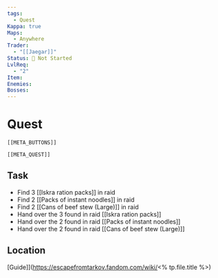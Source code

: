 ```yaml
---
tags:
  - Quest
Kappa: true
Maps:
  - Anywhere
Trader:
  - "[[Jaegar]]"
Status: 🛑 Not Started
LvlReq:
  - "2"
Item: 
Enemies: 
Bosses: 
---
```

# Quest
```meta-bind-embed
[[META_BUTTONS]]
```
```meta-bind-embed
[[META_QUEST]]
```
## Task

- Find 3 [[Iskra ration packs]] in raid
- Find 2 [[Packs of instant noodles]] in raid
- Find 2 [[Cans of beef stew (Large)]] in raid
- Hand over the 3 found in raid [[Iskra ration packs]]
- Hand over the 2 found in raid [[Packs of instant noodles]]
- Hand over the 2 found in raid [[Cans of beef stew (Large)]]
## Location

[Guide]](https://escapefromtarkov.fandom.com/wiki/<% tp.file.title %>)






